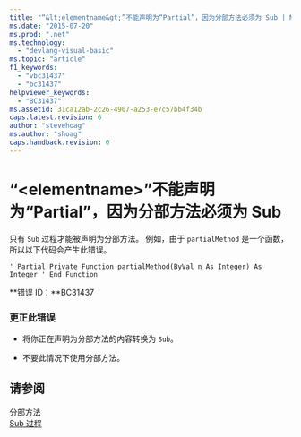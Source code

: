 ```yaml
---
title: "“&lt;elementname&gt;”不能声明为“Partial”，因为分部方法必须为 Sub | Microsoft Docs"
ms.date: "2015-07-20"
ms.prod: ".net"
ms.technology: 
  - "devlang-visual-basic"
ms.topic: "article"
f1_keywords: 
  - "vbc31437"
  - "bc31437"
helpviewer_keywords: 
  - "BC31437"
ms.assetid: 31ca12ab-2c26-4907-a253-e7c57bb4f34b
caps.latest.revision: 6
author: "stevehoag"
ms.author: "shoag"
caps.handback.revision: 6
---
```

# “&lt;elementname&gt;”不能声明为“Partial”，因为分部方法必须为 Sub
只有 `Sub` 过程才能被声明为分部方法。 例如，由于 `partialMethod` 是一个函数，所以以下代码会产生此错误。  
  
```  
' Partial Private Function partialMethod(ByVal n As Integer) As Integer ' End Function  
```  
  
 **错误 ID：**BC31437  
  
### 更正此错误  
  
-   将你正在声明为分部方法的内容转换为 `Sub`。  
  
-   不要此情况下使用分部方法。  
  
## 请参阅  
 [分部方法](../../visual-basic/programming-guide/language-features/procedures/partial-methods.md)   
 [Sub 过程](../../visual-basic/programming-guide/language-features/procedures/sub-procedures.md)